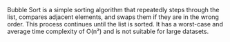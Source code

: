 Bubble Sort is a simple sorting algorithm that repeatedly steps through the list, compares adjacent elements, and swaps them if they are in the wrong order. 
This process continues until the list is sorted. It has a worst-case and average time complexity of O(n²) and is not suitable for large datasets.
